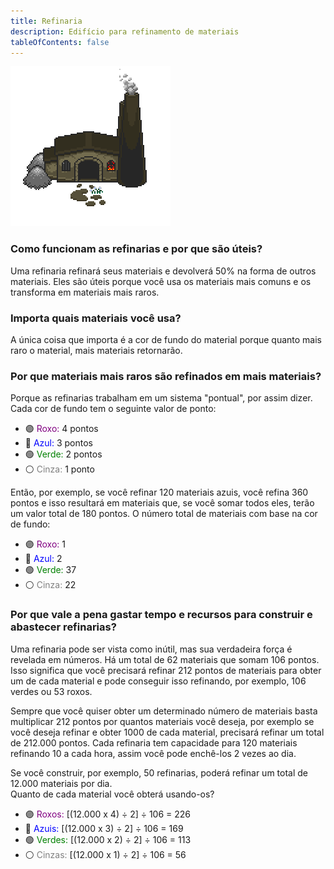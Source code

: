 ```yaml
---
title: Refinaria
description: Edifício para refinamento de materiais
tableOfContents: false
---
```


![Refinaria](https://raw.githubusercontent.com/Orna-Brasil/Assets/main/Edificios/Refinery.webp)

### Como funcionam as refinarias e por que são úteis?
Uma refinaria refinará seus materiais e devolverá 50% na forma de outros materiais. Eles são úteis porque você usa os materiais mais comuns e os transforma em materiais mais raros.

### Importa quais materiais você usa?
A única coisa que importa é a cor de fundo do material porque quanto mais raro o material, mais materiais retornarão.

### Por que materiais mais raros são refinados em mais materiais?
Porque as refinarias trabalham em um sistema "pontual", por assim dizer. Cada cor de fundo tem o seguinte valor de ponto:
- 🟣 <span style="color: purple">Roxo:</span> 4 pontos
- 🔵 <span style="color: blue">Azul:</span> 3 pontos
- 🟢 <span style="color: green">Verde:</span> 2 pontos
- ⚪ <span style="color: grey">Cinza:</span> 1 ponto

Então, por exemplo, se você refinar 120 materiais azuis, você refina 360 pontos e isso resultará em materiais que, se você somar todos eles, terão um valor total de 180 pontos.
O número total de materiais com base na cor de fundo:
- 🟣 <span style="color: purple">Roxo:</span> 1
- 🔵 <span style="color: blue">Azul:</span> 2
- 🟢 <span style="color: green">Verde:</span> 37
- ⚪ <span style="color: grey">Cinza:</span> 22

### Por que vale a pena gastar tempo e recursos para construir e abastecer refinarias?
Uma refinaria pode ser vista como inútil, mas sua verdadeira força é revelada em números. Há um total de 62 materiais que somam 106 pontos. Isso significa que você precisará refinar 212 pontos de materiais para obter um de cada material e pode conseguir isso refinando, por exemplo, 106 verdes ou 53 roxos.

Sempre que você quiser obter um determinado número de materiais basta multiplicar 212 pontos por quantos materiais você deseja, por exemplo se você deseja refinar e obter 1000 de cada material, precisará refinar um total de 212.000 pontos. Cada refinaria tem capacidade para 120 materiais refinando 10 a cada hora, assim você pode enchê-los 2 vezes ao dia.

Se você construir, por exemplo, 50 refinarias, poderá refinar um total de 12.000 materiais por dia.  
Quanto de cada material você obterá usando-os?
- 🟣 <span style="color: purple">Roxos:</span> [(12.000 x 4) ÷ 2] ÷ 106 = 226
- 🔵 <span style="color: blue">Azuis:</span> [(12.000 x 3) ÷ 2] ÷ 106 = 169
- 🟢 <span style="color: green">Verdes:</span> [(12.000 x 2) ÷ 2] ÷ 106 = 113
- ⚪ <span style="color: grey">Cinzas:</span> [(12.000 x 1) ÷ 2] ÷ 106 = 56